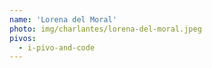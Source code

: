 ```yaml
---
name: 'Lorena del Moral'
photo: img/charlantes/lorena-del-moral.jpeg
pivos:
  - i-pivo-and-code
---
```

